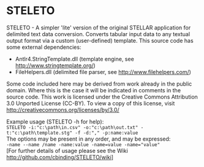 # STELETO

STELETO - A simpler 'lite' version of the original STELLAR application for delimited text data conversion. Converts tabular input data to any textual output format via a custom (user-defined) template. This source code has some external dependencies:

* Antlr4.StringTemplate.dll (template engine, see http://www.stringtemplate.org/)
* FileHelpers.dll (delimited file parser, see http://www.filehelpers.com/)

Some code included here may be derived from work already in the public domain. Where this is the case it will be indicated in comments in the source code. This work is licensed under the Creative Commons Attribution 3.0 Unported License (CC-BY). To view a copy of this license, visit http://creativecommons.org/licenses/by/3.0/ 

Example usage (STELETO -h for help):  
```STELETO -i:"c:\path\in.csv" -o:"c:\path\out.txt" -t:"c:\path\template.stg" -f -d:"," -p:name:value```  
The options may be present in any order, and may be expressed:  
```-name --name /name -name:value -name=value -name="value"```  
[For further details of usage please see the Wiki http://github.com/cbinding/STELETO/wiki]
